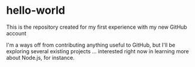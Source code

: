 # hello-world
This is the repository created for my first experience with my new GitHub account

I'm a ways off from contributing anything useful to GitHub, but I'll be exploring several existing projects ... interested right now in learning more about Node.js, for instance.
